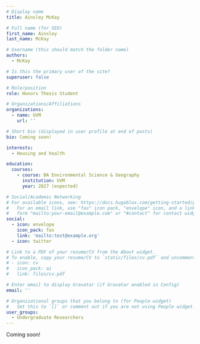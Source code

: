 ```yaml
---
# Display name
title: Ainsley McKay

# Full name (for SEO)
first_name: Ainsley
last_name: McKay

# Username (this should match the folder name)
authors:
  - McKay

# Is this the primary user of the site?
superuser: false

# Role/position
role: Honors Thesis Student

# Organizations/Affiliations
organizations:
  - name: UVM
    url: ''

# Short bio (displayed in user profile at end of posts)
bio: Coming soon!

interests:
  - Housing and health

education:
  courses:
    - course: BA Environmental Science & Geography
      institution: UVM
      year: 2027 (expected)

# Social/Academic Networking
# For available icons, see: https://docs.hugoblox.com/getting-started/page-builder/#icons
#   For an email link, use "fas" icon pack, "envelope" icon, and a link in the
#   form "mailto:your-email@example.com" or "#contact" for contact widget.
social:
  - icon: envelope
    icon_pack: fas
    link: 'mailto:test@example.org'
  - icon: twitter

# Link to a PDF of your resume/CV from the About widget.
# To enable, copy your resume/CV to `static/files/cv.pdf` and uncomment the lines below.
# - icon: cv
#   icon_pack: ai
#   link: files/cv.pdf

# Enter email to display Gravatar (if Gravatar enabled in Config)
email: ''

# Organizational groups that you belong to (for People widget)
#   Set this to `[]` or comment out if you are not using People widget.
user_groups:
  - Undergraduate Researchers
---
```


Coming soon!